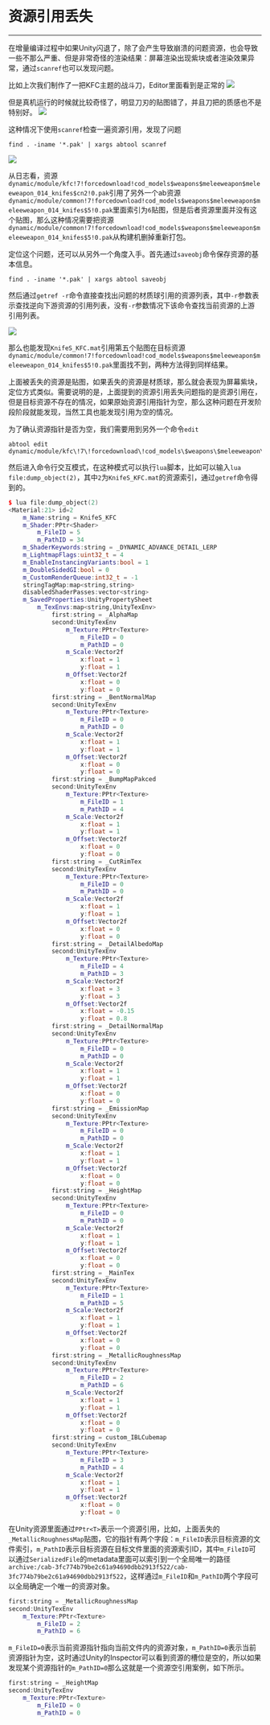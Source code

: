 # 资源引用丢失
---

在增量编译过程中如果Unity闪退了，除了会产生导致崩溃的问题资源，也会导致一些不那么严重、但是非常奇怪的渲染结果：屏幕渲染出现紫块或者渲染效果异常，通过`scanref`也可以发现问题。

比如上次我们制作了一把KFC主题的战斗刀，Editor里面看到是正常的
![](missing/knife.png)

但是真机运行的时候就比较奇怪了，明显刀刃的贴图错了，并且刀把的质感也不是特别好。
![](missing/knife-missing.jpg)

这种情况下使用`scanref`检查一遍资源引用，发现了问题
```
find . -iname '*.pak' | xargs abtool scanref
```
![](missing/scanref.png)

从日志看，资源`dynamic/module/kfc!7!forcedownload!cod_models$weapons$meleeweapon$meleeweapon_014_knifes$cn2!0.pak`引用了另外一个ab资源`dynamic/module/common!7!forcedownload!cod_models$weapons$meleeweapon$meleeweapon_014_knifes$5!0.pak`里面索引为`6`贴图，但是后者资源里面并没有这个贴图，那么这种情况需要把资源`dynamic/module/common!7!forcedownload!cod_models$weapons$meleeweapon$meleeweapon_014_knifes$5!0.pak`从构建机删掉重新打包。

定位这个问题，还可以从另外一个角度入手。首先通过`saveobj`命令保存资源的基本信息。
```
find . -iname '*.pak' | xargs abtool saveobj
```
然后通过`getref -r`命令直接查找出问题的材质球引用的资源列表，其中`-r`参数表示查找逆向下游资源的引用列表，没有`-r`参数情况下该命令查找当前资源的上游引用列表。

![](missing/getref.png)

那么也能发现`KnifeS_KFC.mat`引用第五个贴图在目标资源`dynamic/module/common!7!forcedownload!cod_models$weapons$meleeweapon$meleeweapon_014_knifes$5!0.pak`里面找不到，两种方法得到同样结果。

上面被丢失的资源是贴图，如果丢失的资源是材质球，那么就会表现为屏幕紫块，定位方式类似。需要说明的是，上面提到的资源引用丢失问题指的是资源引用在，但是目标资源不存在的情况，如果原始资源引用指针为空，那么这种问题在开发阶段阶段就能发现，当然工具也能发现引用为空的情况。

为了确认资源指针是否为空，我们需要用到另外一个命令`edit`

```
abtool edit dynamic/module/kfc\!7\!forcedownload\!cod_models\$weapons\$meleeweapon\$meleeweapon_014_knifes\$cn2\!0.pak 
```
然后进入命令行交互模式，在这种模式可以执行`lua`脚本，比如可以输入`lua file:dump_object(2)`，其中`2`为`KnifeS_KFC.mat`的资源索引，通过`getref`命令得到的。
```c++
$ lua file:dump_object(2)
<Material:21> id=2
    m_Name:string = KnifeS_KFC
    m_Shader:PPtr<Shader>
        m_FileID = 5
        m_PathID = 34
    m_ShaderKeywords:string = _DYNAMIC_ADVANCE_DETAIL_LERP
    m_LightmapFlags:uint32_t = 4
    m_EnableInstancingVariants:bool = 1
    m_DoubleSidedGI:bool = 0
    m_CustomRenderQueue:int32_t = -1
    stringTagMap:map<string,string>
    disabledShaderPasses:vector<string>
    m_SavedProperties:UnityPropertySheet
        m_TexEnvs:map<string,UnityTexEnv>
            first:string = _AlphaMap
            second:UnityTexEnv
                m_Texture:PPtr<Texture>
                    m_FileID = 0
                    m_PathID = 0
                m_Scale:Vector2f
                    x:float = 1
                    y:float = 1
                m_Offset:Vector2f
                    x:float = 0
                    y:float = 0
            first:string = _BentNormalMap
            second:UnityTexEnv
                m_Texture:PPtr<Texture>
                    m_FileID = 0
                    m_PathID = 0
                m_Scale:Vector2f
                    x:float = 1
                    y:float = 1
                m_Offset:Vector2f
                    x:float = 0
                    y:float = 0
            first:string = _BumpMapPakced
            second:UnityTexEnv
                m_Texture:PPtr<Texture>
                    m_FileID = 1
                    m_PathID = 4
                m_Scale:Vector2f
                    x:float = 1
                    y:float = 1
                m_Offset:Vector2f
                    x:float = 0
                    y:float = 0
            first:string = _CutRimTex
            second:UnityTexEnv
                m_Texture:PPtr<Texture>
                    m_FileID = 0
                    m_PathID = 0
                m_Scale:Vector2f
                    x:float = 1
                    y:float = 1
                m_Offset:Vector2f
                    x:float = 0
                    y:float = 0
            first:string = _DetailAlbedoMap
            second:UnityTexEnv
                m_Texture:PPtr<Texture>
                    m_FileID = 4
                    m_PathID = 3
                m_Scale:Vector2f
                    x:float = 3
                    y:float = 3
                m_Offset:Vector2f
                    x:float = -0.15
                    y:float = 0.8
            first:string = _DetailNormalMap
            second:UnityTexEnv
                m_Texture:PPtr<Texture>
                    m_FileID = 0
                    m_PathID = 0
                m_Scale:Vector2f
                    x:float = 1
                    y:float = 1
                m_Offset:Vector2f
                    x:float = 0
                    y:float = 0
            first:string = _EmissionMap
            second:UnityTexEnv
                m_Texture:PPtr<Texture>
                    m_FileID = 0
                    m_PathID = 0
                m_Scale:Vector2f
                    x:float = 1
                    y:float = 1
                m_Offset:Vector2f
                    x:float = 0
                    y:float = 0
            first:string = _HeightMap
            second:UnityTexEnv
                m_Texture:PPtr<Texture>
                    m_FileID = 0
                    m_PathID = 0
                m_Scale:Vector2f
                    x:float = 1
                    y:float = 1
                m_Offset:Vector2f
                    x:float = 0
                    y:float = 0
            first:string = _MainTex
            second:UnityTexEnv
                m_Texture:PPtr<Texture>
                    m_FileID = 1
                    m_PathID = 5
                m_Scale:Vector2f
                    x:float = 1
                    y:float = 1
                m_Offset:Vector2f
                    x:float = 0
                    y:float = 0
            first:string = _MetallicRoughnessMap
            second:UnityTexEnv
                m_Texture:PPtr<Texture>
                    m_FileID = 2
                    m_PathID = 6
                m_Scale:Vector2f
                    x:float = 1
                    y:float = 1
                m_Offset:Vector2f
                    x:float = 0
                    y:float = 0
            first:string = custom_IBLCubemap
            second:UnityTexEnv
                m_Texture:PPtr<Texture>
                    m_FileID = 3
                    m_PathID = 4
                m_Scale:Vector2f
                    x:float = 1
                    y:float = 1
                m_Offset:Vector2f
                    x:float = 0
                    y:float = 0
```

在Unity资源里面通过`PPtr<T>`表示一个资源引用，比如，上面丢失的`_MetallicRoughnessMap`贴图，它的指针有两个字段：`m_FileID`表示目标资源的文件索引，`m_PathID`表示目标资源在目标文件里面的资源索引ID，其中`m_FileID`可以通过`SerializedFile`的metadata里面可以索引到一个全局唯一的路径`archive:/cab-3fc774b79be2c61a94690dbb2913f522/cab-3fc774b79be2c61a94690dbb2913f522`，这样通过`m_FileID`和`m_PathID`两个字段可以全局确定一个唯一的资源对象。
```c++
first:string = _MetallicRoughnessMap
second:UnityTexEnv
    m_Texture:PPtr<Texture>
        m_FileID = 2
        m_PathID = 6
```
`m_FileID=0`表示当前资源指针指向当前文件内的资源对象，`m_PathID=0`表示当前资源指针为空，这时通过Unity的Inspector可以看到资源的槽位是空的，所以如果发现某个资源指针的`m_PathID=0`那么这就是一个资源空引用案例，如下所示。

```c++
first:string = _HeightMap
second:UnityTexEnv
    m_Texture:PPtr<Texture>
        m_FileID = 0
        m_PathID = 0
```
